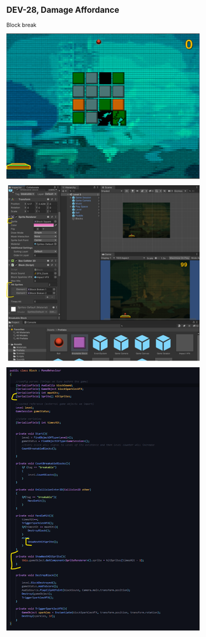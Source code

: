 ## DEV-28, Damage Affordance

Block break

![](../../images/BlockBreaker/DEV-28-A.png)

![](../../images/BlockBreaker/DEV-28-B.png)

![](../../images/BlockBreaker/DEV-28-C.png)


